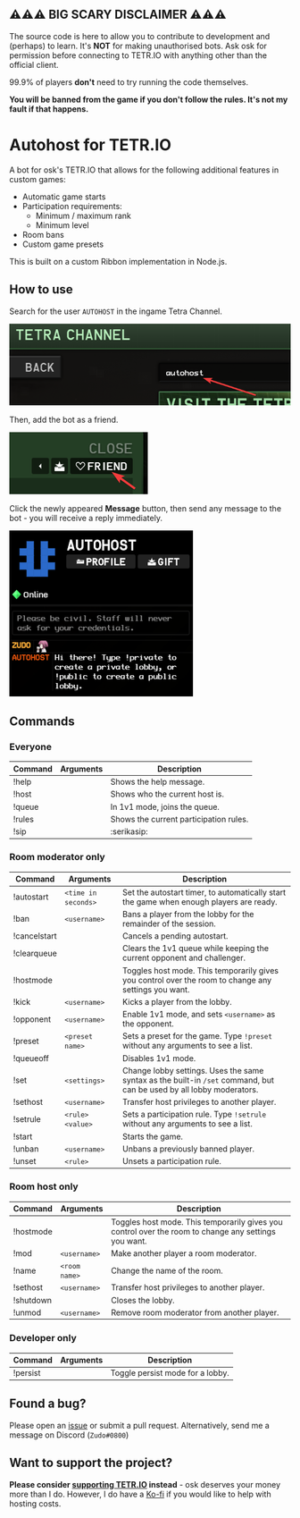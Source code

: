 ## ⚠⚠⚠ BIG SCARY DISCLAIMER ⚠⚠⚠

The source code is here to allow you to contribute to development and (perhaps) to learn. It's **NOT** for making
unauthorised bots. Ask osk for permission before connecting to TETR.IO with anything other than the official client.

99.9% of players **don't** need to try running the code themselves.

**You will be banned from the game if you don't follow the rules. It's not my fault if that happens.**

# Autohost for TETR.IO

A bot for osk's TETR.IO that allows for the following additional features in custom games:

* Automatic game starts
* Participation requirements:
    * Minimum / maximum rank
    * Minimum level
* Room bans
* Custom game presets

This is built on a custom Ribbon implementation in Node.js.

## How to use

Search for the user `AUTOHOST` in the ingame Tetra Channel.

![Search for the user AUTOHOST in the ingame Tetra Channel.](doc_assets/start_1.png)

Then, add the bot as a friend.

![Then, add the bot as a friend.](doc_assets/start_2.png)

Click the newly appeared **Message** button, then send any message to the bot - you will receive a reply immediately.

![Click the newly appeared Message button, then send any message to the bot - you will receive a reply immediately.](doc_assets/start_3.png)

## Commands

### Everyone

|Command|Arguments|Description|
|---|---|---|
|!help| |Shows the help message.|
|!host| |Shows who the current host is.|
|!queue| |In 1v1 mode, joins the queue.|
|!rules| |Shows the current participation rules.|
|!sip| |:serikasip:|

### Room moderator only

|Command|Arguments|Description|
|---|---|---|
|!autostart|`<time in seconds>`|Set the autostart timer, to automatically start the game when enough players are ready.|
|!ban|`<username>`|Bans a player from the lobby for the remainder of the session.|
|!cancelstart| |Cancels a pending autostart.|
|!clearqueue| |Clears the 1v1 queue while keeping the current opponent and challenger.|
|!hostmode| |Toggles host mode. This temporarily gives you control over the room to change any settings you want.|
|!kick|`<username>`|Kicks a player from the lobby.|
|!opponent|`<username>`|Enable 1v1 mode, and sets `<username>` as the opponent.|
|!preset|`<preset name>`|Sets a preset for the game. Type `!preset` without any arguments to see a list.|
|!queueoff| |Disables 1v1 mode.|
|!set|`<settings>`|Change lobby settings. Uses the same syntax as the built-in `/set` command, but can be used by all lobby moderators.|
|!sethost|`<username>`|Transfer host privileges to another player.|
|!setrule|`<rule> <value>`|Sets a participation rule. Type `!setrule` without any arguments to see a list.|
|!start| |Starts the game.|
|!unban|`<username>`|Unbans a previously banned player.|
|!unset|`<rule>`|Unsets a participation rule.|

### Room host only

|Command|Arguments|Description|
|---|---|---|
|!hostmode| |Toggles host mode. This temporarily gives you control over the room to change any settings you want.|
|!mod|`<username>`|Make another player a room moderator.|
|!name|`<room name>`|Change the name of the room.|
|!sethost|`<username>`|Transfer host privileges to another player.|
|!shutdown| |Closes the lobby.|
|!unmod|`<username>`|Remove room moderator from another player.|

### Developer only

|Command|Arguments|Description|
|---|---|---|
|!persist| |Toggle persist mode for a lobby.|

## Found a bug?

Please open an [issue](https://github.com/ZudoB/autohost/issues/new) or submit a pull request. Alternatively, send me a
message on Discord (`Zudo#0800`)

## Want to support the project?

**Please consider [supporting TETR.IO](https://tetr.io/#S:) instead** - osk deserves your money more than I do. However, I
do have a [Ko-fi](https://ko-fi.com/zudobtw) if you would like to help with hosting costs. 